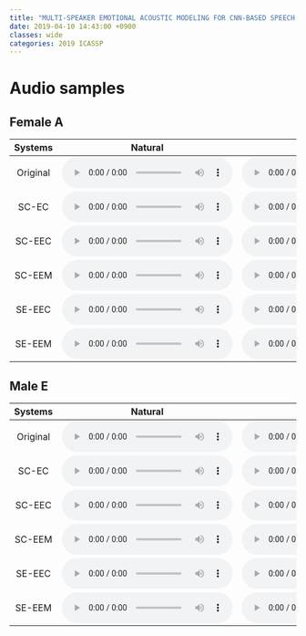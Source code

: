 ```yaml
---
title: "MULTI-SPEAKER EMOTIONAL ACOUSTIC MODELING FOR CNN-BASED SPEECH SYNTHESIS"
date: 2019-04-10 14:43:00 +0900
classes: wide
categories: 2019 ICASSP
---
```


# Audio samples



## Female A


| Systems | Natural | Happy | Sad | Angry | 
|:-:|:-:|:-:|:-:|:-:|
| Original | <audio src="audio/Female A/N_REFER.wav" controls preload></audio> | <audio src="audio/Female A/H_REFER.wav" controls preload></audio> | <audio src="audio/Female A/S_REFER.wav.wav" controls preload></audio> | <audio src="audio/Female A/A_REFER.wav" controls preload></audio> |
| SC-EC | <audio src="audio/Female A/N_SC_EC.wav" controls preload></audio> | <audio src="audio/Female A/H_SC_EC.wav" controls preload></audio> | <audio src="audio/Female A/S_SC_EC.wav" controls preload></audio> | <audio src="audio/Female A/A_SC_EC.wav" controls preload></audio> |
| SC-EEC | <audio src="audio/Female A/N_SC_EEC.wav" controls preload></audio> | <audio src="audio/Female A/H_SC_EEC.wav" controls preload></audio> | <audio src="audio/Female A/S_SC_EEC.wav" controls preload></audio> | <audio src="audio/Female A/A_SC_EEC.wav" controls preload></audio> |
| SC-EEM | <audio src="audio/Female A/N_SC_EEM.wav" controls preload></audio> | <audio src="audio/Female A/H_SC_EEM.wav" controls preload></audio> | <audio src="audio/Female A/S_SC_EEM.wav" controls preload></audio> | <audio src="audio/Female A/A_SC_EEM.wav" controls preload></audio> |
| SE-EEC | <audio src="audio/Female A/N_SE_EEC.wav" controls preload></audio> | <audio src="audio/Female A/H_SE_EEC.wav" controls preload></audio> | <audio src="audio/Female A/S_SE_EEC.wav" controls preload></audio> | <audio src="audio/Female A/A_SE_EEC.wav" controls preload></audio> |
| SE-EEM | <audio src="audio/Female A/N_SE_EEM.wav" controls preload></audio> | <audio src="audio/Female A/H_SE_EEM.wav" controls preload></audio> | <audio src="audio/Female A/S_SE_EEM.wav" controls preload></audio> | <audio src="audio/Female A/A_SE_EEM.wav" controls preload></audio> |



## Male E


| Systems | Natural | Happy | Sad | Angry | 
|:-:|:-:|:-:|:-:|:-:|
| Original | <audio src="audio/Male E/N_REFER.wav" controls preload></audio> | <audio src="audio/Male E/H_REFER.wav" controls preload></audio> | <audio src="audio/Male E/S_REFER.wav.wav" controls preload></audio> | <audio src="audio/Male E/A_REFER.wav" controls preload></audio> |
| SC-EC | <audio src="audio/Male E/N_SC_EC.wav" controls preload></audio> | <audio src="audio/Male E/H_SC_EC.wav" controls preload></audio> | <audio src="audio/Male E/S_SC_EC.wav" controls preload></audio> | <audio src="audio/Male E/A_SC_EC.wav" controls preload></audio> |
| SC-EEC | <audio src="audio/Male E/N_SC_EEC.wav" controls preload></audio> | <audio src="audio/Male E/H_SC_EEC.wav" controls preload></audio> | <audio src="audio/Male E/S_SC_EEC.wav" controls preload></audio> | <audio src="audio/Male E/A_SC_EEC.wav" controls preload></audio> |
| SC-EEM | <audio src="audio/Male E/N_SC_EEM.wav" controls preload></audio> | <audio src="audio/Male E/H_SC_EEM.wav" controls preload></audio> | <audio src="audio/Male E/S_SC_EEM.wav" controls preload></audio> | <audio src="audio/Male E/A_SC_EEM.wav" controls preload></audio> |
| SE-EEC | <audio src="audio/Male E/N_SE_EEC.wav" controls preload></audio> | <audio src="audio/Male E/H_SE_EEC.wav" controls preload></audio> | <audio src="audio/Male E/S_SE_EEC.wav" controls preload></audio> | <audio src="audio/Male E/A_SE_EEC.wav" controls preload></audio> |
| SE-EEM | <audio src="audio/Male E/N_SE_EEM.wav" controls preload></audio> | <audio src="audio/Male E/H_SE_EEM.wav" controls preload></audio> | <audio src="audio/Male E/S_SE_EEM.wav" controls preload></audio> | <audio src="audio/Male E/A_SE_EEM.wav" controls preload></audio> |
